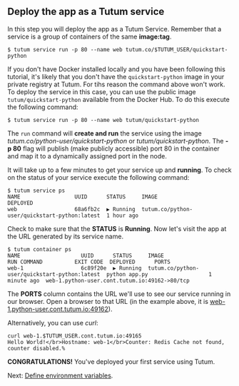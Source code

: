 ## Deploy the app as a Tutum service

In this step you will deploy the app as a Tutum Service. Remember that a service is a group of containers of the same **image:tag**. 

``` 
$ tutum service run -p 80 --name web tutum.co/$TUTUM_USER/quickstart-python
```

If you don't have Docker installed locally and you have been following this tutorial, it's likely that you don't have the `quickstart-python` image in your private registry at Tutum. For tihs reason the command above won't work. To deploy the service in this case, you can use the public image `tutum/quickstart-python` available from the Docker Hub. To do this execute the following command:

``` 
$ tutum service run -p 80 --name web tutum/quickstart-python
```

The `run` command will **create and run** the service using the image *tutum.co/python-user/quickstart-python* or *tutum/quickstart-python*. The **-p 80** flag will publish (make publicly accessible) port 80 in the container and map it to a dynamically assigned port in the node. 

It will take up to a few minutes to get your service up and **running**. To check on the status of your service execute the following command:

```
$ tutum service ps
NAME                 UUID      STATUS     IMAGE                                          DEPLOYED
web                  68a6fb2c  ▶ Running  tutum.co/python-user/quickstart-python:latest  1 hour ago
```

Check to make sure that the **STATUS** is **Running**. Now let's visit the app at the URL generated by its service name. 

```
$ tutum container ps
NAME                   UUID      STATUS     IMAGE                                          RUN COMMAND          EXIT CODE  DEPLOYED      PORTS
web-1                  6c89f20e  ▶ Running  tutum.co/python-user/quickstart-python:latest  python app.py                   1 minute ago  web-1.python-user.cont.tutum.io:49162->80/tcp
```

The **PORTS** column contains the URL we'll use to see our service running in our browser. Open a browser to that URL (in the example above, it is [web-1.python-user.cont.tutum.io:49162](web-1.python-user.cont.tutum.io:49162)). 

Alternatively, you can use *curl*:

```
curl web-1.$TUTUM_USER.cont.tutum.io:49165                                                                                                                      
Hello World!</br>Hostname: web-1</br>Counter: Redis Cache not found, counter disabled.%
``` 

**CONGRATULATIONS!** You've deployed your first service using Tutum.

Next: [Define environment variables](https://tutum.freshdesk.com/support/solutions/articles/5000539703).


